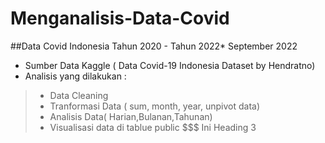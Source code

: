 # Menganalisis-Data-Covid
##Data Covid Indonesia Tahun 2020 - Tahun 2022*
September 2022
* Sumber Data Kaggle ( Data Covid-19 Indonesia Dataset by Hendratno)
* Analisis yang dilakukan :
>* Data Cleaning
>* Tranformasi Data ( sum, month, year, unpivot data)
>* Analisis Data( Harian,Bulanan,Tahunan)
>* Visualisasi data di tablue public 
$$$ Ini Heading 3
